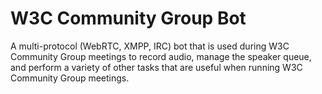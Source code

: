 # W3C Community Group Bot

A multi-protocol (WebRTC, XMPP, IRC) bot that is used during W3C
Community Group meetings to record audio, manage the
speaker queue, and perform a variety of other tasks that are
useful when running W3C Community Group meetings.
